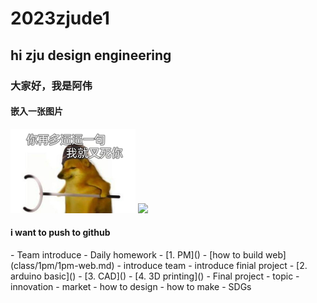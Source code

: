 # 2023zjude1
## hi zju design engineering
### 大家好，我是阿伟
#### 嵌入一张图片
![](img/v2-b884b541d34801930c24b85d9773ca56_xld.png)
![](https://course.zju.edu.cn/static/img/user/logo.png)
#### i want to push to github
<!DOCTYPE html>
<html lang="en">
<head>
  <meta charset="UTF-8">
  <title>Document</title>
  <meta http-equiv="X-UA-Compatible" content="IE=edge,chrome=1" />
  <meta name="description" content="Description">
  <meta name="viewport" content="width=device-width, initial-scale=1.0, minimum-scale=1.0">
  <link rel="stylesheet" href="//cdn.jsdelivr.net/npm/docsify@4/lib/themes/vue.css">
</head>
<body>
  <div id="app"></div>
  <script>
    window.$docsify = {
      name: 'zju-fab',
      repo: '',
      loadSidebar: true,  //prepare for sidebar
      loadNavbar: true,   //prepare for navbar

    }
  </script>
  <!-- Docsify v4 -->
  <script src="//cdn.jsdelivr.net/npm/docsify@4"></script>

</body>
</html>
<!-- 侧边栏 docs/_sidebar.md -->
- Team introduce
- Daily homework
  - [1. PM]()
    - [how to build web](class/1pm/1pm-web.md)
    - introduce team
    - introduce finial project
  - [2. arduino basic]()
  - [3. CAD]()
  - [4. 3D printing]()
- Final project
  - topic
  - innovation
  - market
  - how to design 
  - how to make
  - SDGs

